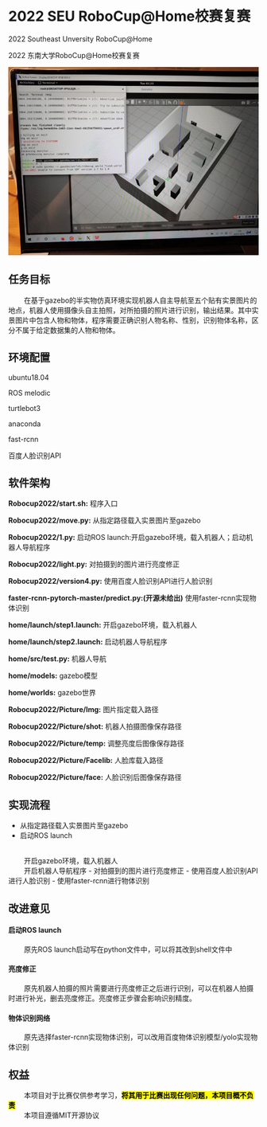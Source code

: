 # 2022 SEU RoboCup@Home校赛复赛
2022 Southeast Unversity RoboCup@Home

2022 东南大学RoboCup@Home校赛复赛

 <div align=center>
<img src="a0ac937829ce16023fb84de2377bce04.jpg"/>
</div>

## 任务目标
&nbsp;&nbsp;&nbsp;&nbsp;&nbsp;&nbsp;&nbsp;&nbsp;在基于gazebo的半实物仿真环境实现机器人自主导航至五个贴有实景图片的地点，机器人使用摄像头自主拍照，对所拍摄的照片进行识别，输出结果。其中实景图片中包含人物和物体，程序需要正确识别人物名称、性别，识别物体名称，区分不属于给定数据集的人物和物体。

## 环境配置
ubuntu18.04

ROS melodic

turtlebot3

anaconda

fast-rcnn

百度人脸识别API


## 软件架构
**Robocup2022/start.sh:** 程序入口

**Robocup2022/move.py:** 从指定路径载入实景图片至gazebo

**Robocup2022/1.py:** 启动ROS launch:开启gazebo环境，载入机器人；启动机器人导航程序

**Robocup2022/light.py:** 对拍摄到的图片进行亮度修正

**Robocup2022/version4.py:** 使用百度人脸识别API进行人脸识别

**faster-rcnn-pytorch-master/predict.py:(开源未给出)** 使用faster-rcnn实现物体识别 

**home/launch/step1.launch:** 开启gazebo环境，载入机器人

**home/launch/step2.launch:** 启动机器人导航程序

**home/src/test.py:** 机器人导航

**home/models:** gazebo模型

**home/worlds:** gazebo世界

**Robocup2022/Picture/Img:** 图片指定载入路径

**Robocup2022/Picture/shot:** 机器人拍摄图像保存路径

**Robocup2022/Picture/temp:** 调整亮度后图像保存路径

**Robocup2022/Picture/Facelib:** 人脸库载入路径

**Robocup2022/Picture/face:** 人脸识别后图像保存路径


## 实现流程
- 从指定路径载入实景图片至gazebo
- 启动ROS launch
<br/>
&nbsp;&nbsp;&nbsp;&nbsp;&nbsp;&nbsp;&nbsp;&nbsp;开启gazebo环境，载入机器人
<br/>
&nbsp;&nbsp;&nbsp;&nbsp;&nbsp;&nbsp;&nbsp;&nbsp;开启机器人导航程序
- 对拍摄到的图片进行亮度修正
- 使用百度人脸识别API进行人脸识别
- 使用faster-rcnn进行物体识别

## 改进意见
#### 启动ROS launch
&nbsp;&nbsp;&nbsp;&nbsp;&nbsp;&nbsp;&nbsp;&nbsp;原先ROS launch启动写在python文件中，可以将其改到shell文件中
#### 亮度修正
&nbsp;&nbsp;&nbsp;&nbsp;&nbsp;&nbsp;&nbsp;&nbsp;原先机器人拍摄的照片需要进行亮度修正之后进行识别，可以在机器人拍摄时进行补光，删去亮度修正。亮度修正步骤会影响识别精度。
#### 物体识别网络
&nbsp;&nbsp;&nbsp;&nbsp;&nbsp;&nbsp;&nbsp;&nbsp;原先选择faster-rcnn实现物体识别，可以改用百度物体识别模型/yolo实现物体识别


## 权益
&nbsp;&nbsp;&nbsp;&nbsp;&nbsp;&nbsp;&nbsp;&nbsp;本项目对于比赛仅供参考学习，<mark>**将其用于比赛出现任何问题，本项目概不负责**</mark>
<br/>
&nbsp;&nbsp;&nbsp;&nbsp;&nbsp;&nbsp;&nbsp;&nbsp;本项目遵循MIT开源协议